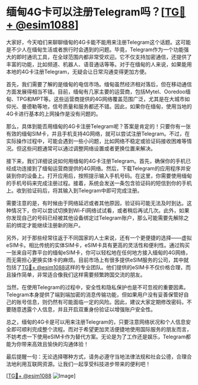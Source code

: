 # 缅甸4G卡可以注册Telegram吗？[[TG💪+ @esim1088](https://t.me/s/esim1088)]

大家好，今天咱们来聊聊缅甸的4G卡能不能用来注册Telegram这个话题。这可能是不少人在缅甸生活或者旅行时会遇到的问题。毕竟，Telegram作为一个功能强大的即时通讯工具，在全球范围内都非常受欢迎。它不仅支持加密通信，还提供了丰富的功能，比如频道、机器人、语音通话等等。对于在缅甸的人来说，如果能用本地的4G卡注册Telegram，无疑会让日常沟通变得更加方便。

首先，我们需要了解的是缅甸的电信市场。缅甸虽然经济相对落后，但在移动通信方面发展得相当不错。目前，缅甸有几家主要的运营商，包括Mytel、Ooredoo缅甸、TPG和MPT等。这些运营商提供的4G网络覆盖范围广泛，尤其是在大城市如仰光、曼德勒等地，信号质量和服务都还不错。因此，如果你在缅甸，使用当地的4G卡进行基本的上网操作是没有问题的。

那么，具体到能否用缅甸的4G卡注册Telegram呢？答案是肯定的！只要你有一张有效的缅甸SIM卡，并且手机支持4G网络，就可以尝试注册Telegram。不过，在实际操作过程中，可能会遇到一些小问题，比如网络不稳定或验证码接收困难等情况。但这些问题通常可以通过调整网络设置或者更换位置来解决。

接下来，我们详细说说如何用缅甸的4G卡注册Telegram。首先，确保你的手机已经成功连接到了缅甸运营商提供的4G网络。然后，下载Telegram的应用程序并安装到你的设备上。打开应用后，按照提示输入手机号码。在这里，你需要使用缅甸的手机号码来完成注册过程。接着，系统会发送一条包含验证码的短信到你的手机上。收到验证码后，将其输入到Telegram中即可完成注册。

需要注意的是，有时候由于网络延迟或者其他原因，验证码可能无法及时到达。这种情况下，你可以尝试切换到Wi-Fi网络试试看，或者稍后再试几次。此外，如果你发现自己的号码已经被其他设备绑定过Telegram账户，那么可能需要先解除之前的绑定才能继续注册新的账户。

另外，对于那些经常往返于不同国家的人士来说，还有一个更便捷的选择——虚拟eSIM卡。相比传统的实体SIM卡，eSIM卡具有更高的灵活性和便利性。通过购买一张来自可靠平台的缅甸eSIM卡，你可以轻松地在任何地方接入缅甸的4G网络，而无需担心更换实体卡的麻烦。目前市场上有很多提供eSIM服务的公司，其中就包括了[TG💪+ @esim1088](https://t.me/s/esim1088)这样的专业团队。他们提供的eSIM卡不仅价格合理，而且操作简单，非常适合像我们这样需要频繁跨国交流的朋友。

当然，在使用Telegram的过程中，安全性和隐私保护也是不可忽视的重要因素。Telegram本身提供了端到端加密的消息传输功能，但如果用户没有妥善保管好自己的账号信息，则仍然有可能面临一定的风险。因此，建议大家定期修改密码，不要随意透露个人信息，并且开启双重身份验证以增强账户安全性。

总之，缅甸的4G卡是可以用来注册Telegram的，只要注意网络状况和个人信息安全即可顺利完成整个流程。而对于希望更加灵活便捷地使用国际服务的朋友而言，不妨考虑一下使用eSIM卡作为替代方案。无论是为了工作还是娱乐，Telegram都能为你带来高效且愉快的沟通体验！

最后提醒一句：无论选择哪种方式，请务必遵守当地法律法规和社会公德，合理合法地利用互联网资源。让我们一起享受科技进步带来的便利吧！

[[TG💪+ @esim1088](https://t.me/s/esim1088) ![Image](https://i.postimg.cc/4NQfJmqS/Snipaste-2025-05-13-00-14-12.png)]